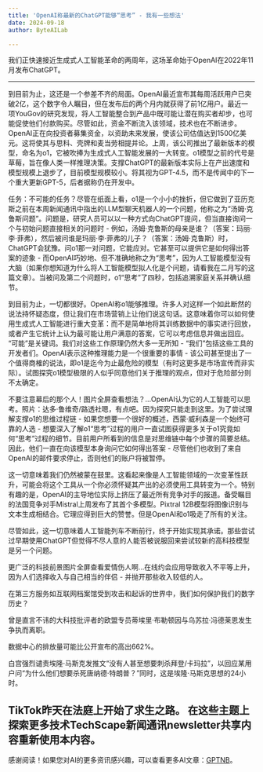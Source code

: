```yaml
---
title: 'OpenAI称最新的ChatGPT能够“思考” - 我有一些想法'
date: 2024-09-18
author: ByteAILab

---
```


我们正快速接近生成式人工智能革命的两周年，这场革命始于OpenAI在2022年11月发布ChatGPT。

---
到目前为止，这还是一个参差不齐的局面。OpenAI最近宣布其每周活跃用户已突破2亿，这个数字令人瞩目，但在发布后的两个月内就获得了前1亿用户。最近一项YouGov的研究发现，将人工智能整合到产品中既可能让潜在购买者却步，也可能促使他们付款购买。尽管如此，资金不断流入该领域，技术也在不断进步。OpenAI正在向投资者募集资金，以资助未来发展，使该公司估值达到1500亿美元。这将使其与思科、壳牌和麦当劳相提并论。上周，该公司推出了最新版本的模型，命名为o1，它被吹捧为生成式人工智能发展的一大转变。o1模型之前的代号是草莓，旨在像人类一样推理决策。支撑ChatGPT的最新版本实际上在产出速度和模型规模上退步了，目前模型规模较小。将其视为GPT-4.5，而不是传闻中的下一个重大更新GPT-5，后者据称仍在开发中。

任务：不可能的任务？尽管在纸面上看，o1是一个小小的挫折，但它做到了亚历克斯之前在本周新闻通讯中指出的LLM型聊天机器人的一个问题，他称之为“汤姆·克鲁斯问题”。问题是，研究人员可以以一种方式向ChatGPT提问，但当直接询问一个与初始问题直接相关的问题时 - 例如，汤姆·克鲁斯的母亲是谁？（答案：玛丽·李·菲弗），然后被问谁是玛丽·李·菲弗的儿子？（答案：汤姆·克鲁斯）时，ChatGPT会犹豫。问o1那一对问题，它能应对。它甚至可以提供它是如何得出答案的迹象 - 而OpenAI巧妙地、但不准确地称之为“思考”，因为人工智能模型没有大脑（如果你想知道为什么将人工智能模型拟人化是个问题，请看我在二月写的这篇文章）。当被问及第二个问题时，o1“思考”了四秒，包括追溯家庭关系并确认细节。

到目前为止，一切都很好。OpenAI称o1能够推理。许多人对这样一个如此断然的说法持怀疑态度，但让我们在市场营销上让他们说这句话。这意味着你可以如何使用生成式人工智能进行重大变革：而不是简单地将其训练数据中的事实进行回放，或者产生它统计上认为最可能让用户满意的答案，它可以考虑信息并做出回应。
“可能”是关键词。我们对这些工作原理仍然大多一无所知 - “我们”包括这些工具的开发者们。OpenAI表示这种推理能力是一个很重要的事情 - 该公司甚至提出了一个值得商榷的说法，即o1是迄今为止最危险的模型（有时这更多是市场宣传而非实际）。试图探究o1模型极限的人似乎同意他们关于推理的观点，但对于危险部分则不太确定。

不要注意幕后的那个人！图片全屏查看想法？...OpenAI认为它的人工智能可以思考。照片：达多·鲁维奇/路透社嗯，有点吧。因为探究只能走到这里。为了尝试理解支撑o1的思维过程链 - 如果您想要一个很好的概述，西蒙·威利森是一个始终可靠的人选 - 想要深入了解o1“思考”过程的用户一直试图获得更多关于o1究竟如何“思考”过程的细节。目前用户所看到的信息是对思维链中每个步骤的简要总结。因此，他们一直在向该模型本身询问它如何得出答案 - 尽管他们也收到了来自OpenAI的邮件要求停止，否则他们的账户将被暂停。

这一切意味着我们仍然被蒙在鼓里。这看起来像是人工智能领域的一次变革性跃升，可能会将这个工具从一个你必须怀疑其产出的必须使用工具转变为一个。特别有趣的是，OpenAI的主导地位实际上挤压了最近所有竞争对手的报道。备受瞩目的法国竞争对手Mistral上周发布了其首个多模型。Pixtral 12B模型将图像识别与文本生成相结合。它理应得到巨大的赞誉。但是OpenAI和o1吸走了所有的关注。

尽管如此，这一切意味着人工智能列车不断前行，终于开始实现其承诺。那些尝试过早期使用ChatGPT但觉得不尽人意的人能否被说服回来尝试较新的高科技模型是另一个问题。

更广泛的科技前景图片全屏查看爱情伤人啊...在线约会应用导致收入不平等上升，因为人们选择收入与自己相当的伴侣 - 并抛开那些收入较低的人。

在第三方服务如互联网档案馆受到攻击和起诉的世界中，我们如何保护我们的数字历史？

曾是直言不讳的大科技批评者的欧盟专员蒂埃里·布勒顿因与乌苏拉·冯德莱恩发生争执而离职。

数据中心的排放量可能比公开宣布的高出662%。

白宫强烈谴责埃隆·马斯克发推文“没有人甚至想要刺杀拜登/卡玛拉”，以回应某用户问“为什么他们想要杀死唐纳德·特朗普？”同时，这是埃隆·马斯克思想的24小时。

TikTok昨天在法庭上开始了求生之路。
在这些主题上探索更多技术TechScape新闻通讯newsletter共享内容重新使用本内容。
---
感谢阅读！如果您对AI的更多资讯感兴趣，可以查看更多AI文章：[GPTNB](https://gptnb.com)。